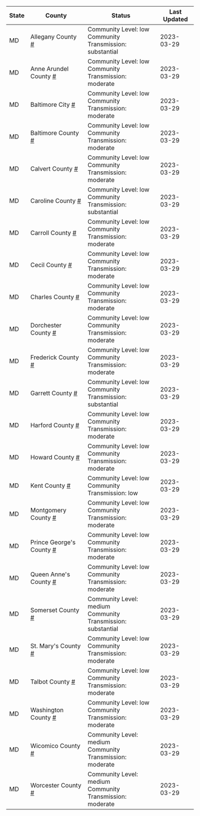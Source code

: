State | County | Status | Last Updated
--- | --- | --- | --- 
MD | Allegany County <a href="#allegany_county">#</a> | <a name="allegany_county"></a>Community Level: low<br/>Community Transmission: substantial | 2023-03-29
MD | Anne Arundel County <a href="#anne_arundel_county">#</a> | <a name="anne_arundel_county"></a>Community Level: low<br/>Community Transmission: moderate | 2023-03-29
MD | Baltimore City <a href="#baltimore_city">#</a> | <a name="baltimore_city"></a>Community Level: low<br/>Community Transmission: moderate | 2023-03-29
MD | Baltimore County <a href="#baltimore_county">#</a> | <a name="baltimore_county"></a>Community Level: low<br/>Community Transmission: moderate | 2023-03-29
MD | Calvert County <a href="#calvert_county">#</a> | <a name="calvert_county"></a>Community Level: low<br/>Community Transmission: moderate | 2023-03-29
MD | Caroline County <a href="#caroline_county">#</a> | <a name="caroline_county"></a>Community Level: low<br/>Community Transmission: substantial | 2023-03-29
MD | Carroll County <a href="#carroll_county">#</a> | <a name="carroll_county"></a>Community Level: low<br/>Community Transmission: moderate | 2023-03-29
MD | Cecil County <a href="#cecil_county">#</a> | <a name="cecil_county"></a>Community Level: low<br/>Community Transmission: moderate | 2023-03-29
MD | Charles County <a href="#charles_county">#</a> | <a name="charles_county"></a>Community Level: low<br/>Community Transmission: moderate | 2023-03-29
MD | Dorchester County <a href="#dorchester_county">#</a> | <a name="dorchester_county"></a>Community Level: low<br/>Community Transmission: moderate | 2023-03-29
MD | Frederick County <a href="#frederick_county">#</a> | <a name="frederick_county"></a>Community Level: low<br/>Community Transmission: moderate | 2023-03-29
MD | Garrett County <a href="#garrett_county">#</a> | <a name="garrett_county"></a>Community Level: low<br/>Community Transmission: substantial | 2023-03-29
MD | Harford County <a href="#harford_county">#</a> | <a name="harford_county"></a>Community Level: low<br/>Community Transmission: moderate | 2023-03-29
MD | Howard County <a href="#howard_county">#</a> | <a name="howard_county"></a>Community Level: low<br/>Community Transmission: moderate | 2023-03-29
MD | Kent County <a href="#kent_county">#</a> | <a name="kent_county"></a>Community Level: low<br/>Community Transmission: low | 2023-03-29
MD | Montgomery County <a href="#montgomery_county">#</a> | <a name="montgomery_county"></a>Community Level: low<br/>Community Transmission: moderate | 2023-03-29
MD | Prince George's County <a href="#prince_george's_county">#</a> | <a name="prince_george's_county"></a>Community Level: low<br/>Community Transmission: moderate | 2023-03-29
MD | Queen Anne's County <a href="#queen_anne's_county">#</a> | <a name="queen_anne's_county"></a>Community Level: low<br/>Community Transmission: moderate | 2023-03-29
MD | Somerset County <a href="#somerset_county">#</a> | <a name="somerset_county"></a>Community Level: medium<br/>Community Transmission: substantial | 2023-03-29
MD | St. Mary's County <a href="#st._mary's_county">#</a> | <a name="st._mary's_county"></a>Community Level: low<br/>Community Transmission: moderate | 2023-03-29
MD | Talbot County <a href="#talbot_county">#</a> | <a name="talbot_county"></a>Community Level: low<br/>Community Transmission: moderate | 2023-03-29
MD | Washington County <a href="#washington_county">#</a> | <a name="washington_county"></a>Community Level: low<br/>Community Transmission: moderate | 2023-03-29
MD | Wicomico County <a href="#wicomico_county">#</a> | <a name="wicomico_county"></a>Community Level: medium<br/>Community Transmission: moderate | 2023-03-29
MD | Worcester County <a href="#worcester_county">#</a> | <a name="worcester_county"></a>Community Level: medium<br/>Community Transmission: moderate | 2023-03-29

